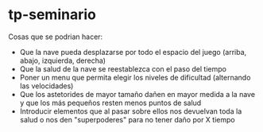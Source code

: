 # tp-seminario
Cosas que se podrian hacer:
- Que la nave pueda desplazarse por todo el espacio del juego (arriba, abajo, izquierda, derecha)
- Que la salud de la nave se reestablezca con el paso del tiempo
- Poner un menu que permita elegir los niveles de dificultad (alternando las velocidades)
- Que los astetorides de mayor tamaño dañen en mayor medida a la nave y que los más pequeños resten menos puntos de salud
- Introducir elementos que al pasar sobre ellos nos devuelvan toda la salud o nos den "superpoderes" para no tener daño por X tiempo
